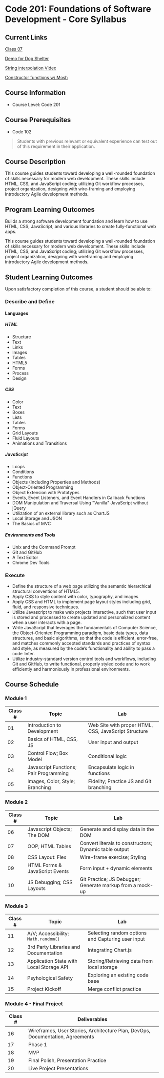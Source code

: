 # Code 201: Foundations of Software Development - Core Syllabus

## Current Links

[Class 07](./class-07/)

[Demo for Dog Shelter](https://github.com/rmccrear/dog-shelter-demo)

[String interpolation Video](https://youtu.be/mFOxd-opPbA)

[Constructor functions w/ Mosh](https://www.youtube.com/watch?v=23AOrSN-wmI)


## Course Information

- Course Level: Code 201

## Course Prerequisites

- Code 102

> Students with previous relevant or equivalent experience can test out of this requirement in their application.

## Course Description

This course guides students toward developing a well-rounded foundation of skills necessary for modern web development. These skills include HTML, CSS, and JavaScript coding; utilizing Git workflow processes, project organization, designing with wire-framing and employing introductory Agile development methods.

## Program Learning Outcomes

Builds a strong software development foundation and learn how to use HTML, CSS, JavaScript, and various libraries to create fully-functional web apps.

This course guides students toward developing a well-rounded foundation of skills necessary for modern web development. These skills include HTML, CSS, and JavaScript coding; utilizing Git workflow processes, project organization, designing with wireframing and employing introductory Agile development methods.

## Student Learning Outcomes

Upon satisfactory completion of this course, a student should be able to:

### Describe and Define

#### Languages

##### HTML

- Structure
- Text
- Links
- Images
- Tables
- HTML5
- Forms
- Process
- Design

##### CSS

- Color
- Text
- Boxes
- Lists
- Tables
- Forms
- Grid Layouts
- Fluid Layouts
- Animations and Transitions

##### JavaScript

- Loops
- Conditions
- Functions
- Objects (Including Properties and Methods)
- Object-Oriented Programming
- Object Extension with Prototypes
- Events, Event Listeners, and Event Handlers in Callback Functions
- DOM Manipulation and Traversal Using "Vanilla" JavaScript without jQuery
- Utilization of an external library such as ChartJS
- Local Storage and JSON
- The Basics of MVC

##### Environments and Tools

- Unix and the Command Prompt
- Git and GitHub
- A Text Editor
- Chrome Dev Tools

### Execute

- Define the structure of a web page utilizing the semantic hierarchical structural conventions of HTML5.
- Apply CSS to style content with color, typography, and images.
- Apply CSS and HTML to implement page layout styles including grid, fluid, and responsive techniques.
- Utilize Javascript to make web projects interactive, such that user input is stored and processed to create updated and personalized content when a user interacts with a page.
- Write JavaScript that leverages the fundamentals of Computer Science, the Object-Oriented Programming paradigm, basic data types, data structures, and basic algorithms, so that the code is efficient, error-free, and matches commonly accepted standards and practices of syntax and style, as measured by the code’s functionality and ability to pass a code linter.
- Utilize industry-standard version control tools and workflows, including Git and GitHub, to write functional, properly styled code and to work efficiently and harmoniously in professional environments.


## Course Schedule

### Module 1

| Class # | Topic | Lab |
|-----------------|-----------|----------|
| 01 | Introduction to Development | Web Site with proper HTML, CSS, JavaScript Structure |
| 02 | Basics of HTML, CSS, JS | User input and output |
| 03 | Control Flow; Box Model | Conditional logic |
| 04 | Javascript Functions; Pair Programming |Encapsulate logic in functions |
| 05 | Images, Color, Style; Branching | Fidelity; Practice JS and Git branching |

### Module 2

| Class # | Topic | Lab |
|-----------------|-----------|----------|
| 06 | Javascript Objects; The DOM | Generate and display data in the DOM|
| 07 | OOP; HTML Tables | Convert literals to constructors; Dynamic table output |
| 08 | CSS Layout: Flex | Wire-frame exercise; Styling |
| 09 | HTML Forms & JavaScript Events | Form input + dynamic elements |
| 10 | JS Debugging; CSS Layouts | Git Practice; JS Debugger; Generate markup from a mock-up |

### Module 3

| Class # | Topic | Lab |
|-----------------|-----------|----------|
| 11 | A/V; Accessibility; `Math.random()` | Selecting random options and Capturing user input |
| 12 | 3rd Party Libraries and Documentation | Integrating Chart.js |
| 13 | Application State with Local Storage API | Storing/Retrieving data from local storage |
| 14 | Psyhological Safety | Exploring an existing code base |
| 15 | Project Kickoff | Merge conflict practice |

### Module 4 - Final Project

| Class # | Deliverables |
|-----------------|-----------|
| 16 | Wireframes, User Stories, Architecture Plan, DevOps, Documentation, Agreements|
| 17 | Phase 1 |
| 18 | MVP |
| 19 | Final Polish, Presentation Practice |
| 20 | Live Project Presentations |
